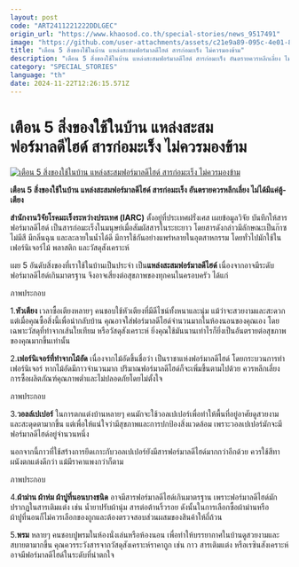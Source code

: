 ```yaml
---
layout: post
code: "ART2411221222DDLGEC"
origin_url: "https://www.khaosod.co.th/special-stories/news_9517491"
image: "https://github.com/user-attachments/assets/c21e9a89-095c-4e01-81b3-bd70caa63446"
title: "เตือน 5 สิ่งของใช้ในบ้าน แหล่งสะสมฟอร์มาลดีไฮด์ สารก่อมะเร็ง ไม่ควรมองข้าม"
description: "เตือน 5 สิ่งของใช้ในบ้าน แหล่งสะสมฟอร์มาลดีไฮด์ สารก่อมะเร็ง อันตรายควรหลีกเลี่ยง ไม่ได้มีแค่ตู้-เตียง - ข่าวสด"
category: "SPECIAL_STORIES"
language: "th"
date: 2024-11-22T12:26:15.571Z
---
```


# เตือน 5 สิ่งของใช้ในบ้าน แหล่งสะสมฟอร์มาลดีไฮด์ สารก่อมะเร็ง ไม่ควรมองข้าม

[![เตือน 5 สิ่งของใช้ในบ้าน แหล่งสะสมฟอร์มาลดีไฮด์ สารก่อมะเร็ง ไม่ควรมองข้าม](https://www.khaosod.co.th/wpapp/uploads/2024/11/edit-tai-xuong-8-1731908973069472750311-221143.jpg "เตือน 5 สิ่งของใช้ในบ้าน แหล่งสะสมฟอร์มาลดีไฮด์ สารก่อมะเร็ง ไม่ควรมองข้าม")](https://www.khaosod.co.th/wpapp/uploads/2024/11/edit-tai-xuong-8-1731908973069472750311-221143.jpg)



**เตือน 5 สิ่งของใช้ในบ้าน แหล่งสะสมฟอร์มาลดีไฮด์ สารก่อมะเร็ง อันตรายควรหลีกเลี่ยง ไม่ได้มีแค่ตู้-เตียง**

**สำนักงานวิจัยโรคมะเร็งระหว่างประเทศ (IARC)** ตั้งอยู่ที่ประเทศฝรั่งเศส เผยข้อมูลวิจัย บันทึกให้สารฟอร์มาลดีไฮด์ เป็นสารก่อมะเร็งในมนุษย์เมื่อสัมผัสสารในระยะยาว โดยสารดังกล่าวมีลักษณะเป็นก๊าซไม่มีสี มีกลิ่นฉุน และละลายในน้ำได้ดี มีการใช้กันอย่างแพร่หลายในอุตสาหกรรม โดยทั่วไปมักใช้ในเฟอร์นิเจอร์ไม้ พลาสติก และวัสดุสังเคราะห์

เผย 5 อันดับสิ่งของที่เราใช้ในบ้านเป็นประจำ เป็น**แหล่งสะสมฟอร์มาลดีไฮด์** เนื่องจากอาจมีระดับฟอร์มาลดีไฮด์เกินมาตรฐาน จึงอาจเสี่ยงต่อสุขภาพของทุกคนในครอบครัว ได้แก่

ภาพประกอบ

1.**หัวเตียง** เวลาซื้อเตียงหลายๆ คนชอบใช้หัวเตียงที่มีดีไซน์ทั้งหนาและนุ่ม แม้ว่าจะสวยงามและสะดวก แต่เมื่อคุณซื้อสิ่งนี้เพื่อนำกลับบ้าน คุณอาจใส่ฟอร์มาลดีไฮด์จำนวนมากในห้องนอนของคุณเอง โดยเฉพาะวัสดุที่ทำจากเส้นใยเทียม หรือวัสดุสังเคราะห์ ยิ่งคุณใช้มันนานเท่าไรก็ยิ่งเป็นอันตรายต่อสุขภาพของคุณมากขึ้นเท่านั้น

2.**เฟอร์นิเจอร์ที่ทำจากไม้อัด** เนื่องจากไม้อัดขึ้นชื่อว่า เป็นราชาแห่งฟอร์มาลดีไฮด์ โดยกระบวนการทำเฟอร์นิเจอร์ หากไม้อัดมีกาวจำนวนมาก ปริมาณฟอร์มาลดีไฮด์ก็จะเพิ่มขึ้นตามไปด้วย ควรหลีกเลี่ยงการซื้อผลิตภัณฑ์คุณภาพต่ำและไม่ปลอดภัยโดยไม่ตั้งใจ

ภาพประกอบ

3.**วอลล์เปเปอร์** ในการตกแต่งบ้านหลายๆ คนมักจะใช้วอลเปเปอร์เพื่อทำให้พื้นที่อยู่อาศัยดูสวยงามและสะดุดตามากขึ้น แต่เพื่อให้แน่ใจว่ามีสุขภาพและการปกป้องสิ่งแวดล้อม เพราะวอลเปเปอร์มักจะมีฟอร์มาลดีไฮด์อยู่จำนวนหนึ่ง

นอกจากนี้กาวที่ใช้สร้างการยึดเกาะกับวอลเปเปอร์ยังมีสารฟอร์มาลดีไฮด์มากกว่าอีกด้วย ควรใช้สีทาผนังตกแต่งดีกว่า แม้มีราคาแพงกว่าก็ตาม

ภาพประกอบ

4.**ผ้าม่าน ผ้าห่ม ผ้าปูที่นอนบางชนิด** อาจมีสารฟอร์มาลดีไฮด์เกินมาตรฐาน เพราะฟอร์มาลดีไฮด์มักปรากฏในสารเติมแต่ง เช่น น้ำยาปรับผ้านุ่ม สารต่อต้านริ้วรอย ดังนั้นในการเลือกซื้อผ้าม่านหรือผ้าปูที่นอนก็ไม่ควรเลือกของถูกและต้องตรวจสอบส่วนผสมของสินค้าให้ถี่ถ้วน

5.**พรม** หลายๆ คนชอบปูพรมในห้องนั่งเล่นหรือห้องนอน เพื่อทำให้บรรยากาศในบ้านดูสวยงามและสบายตามากขึ้น คุณควรระวังสารจากวัสดุสังเคราะห์ราคาถูก เช่น กาว สารเติมแต่ง หรือเรซินสังเคราะห์ อาจมีฟอร์มาลดีไฮด์ในระดับที่น่าตกใจ